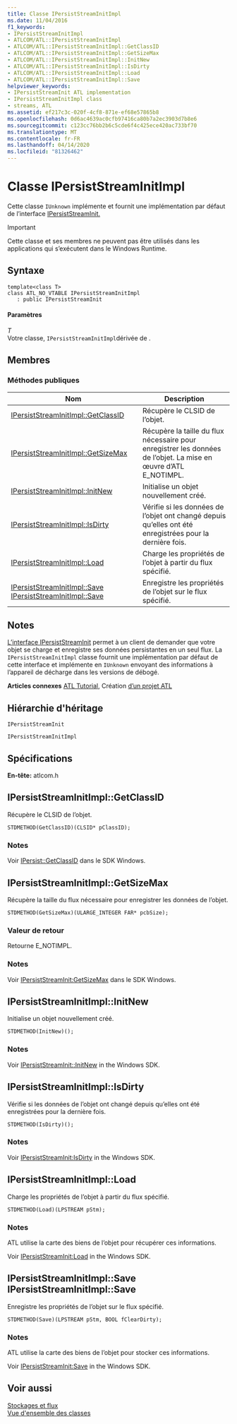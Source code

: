 ```yaml
---
title: Classe IPersistStreamInitImpl
ms.date: 11/04/2016
f1_keywords:
- IPersistStreamInitImpl
- ATLCOM/ATL::IPersistStreamInitImpl
- ATLCOM/ATL::IPersistStreamInitImpl::GetClassID
- ATLCOM/ATL::IPersistStreamInitImpl::GetSizeMax
- ATLCOM/ATL::IPersistStreamInitImpl::InitNew
- ATLCOM/ATL::IPersistStreamInitImpl::IsDirty
- ATLCOM/ATL::IPersistStreamInitImpl::Load
- ATLCOM/ATL::IPersistStreamInitImpl::Save
helpviewer_keywords:
- IPersistStreamInit ATL implementation
- IPersistStreamInitImpl class
- streams, ATL
ms.assetid: ef217c3c-020f-4cf8-871e-ef68e57865b8
ms.openlocfilehash: 0d6ac4639ac0cfb97416ca80b7a2ec3903d7b8e6
ms.sourcegitcommit: c123cc76bb2b6c5cde6f4c425ece420ac733bf70
ms.translationtype: MT
ms.contentlocale: fr-FR
ms.lasthandoff: 04/14/2020
ms.locfileid: "81326462"
---
```

# <a name="ipersiststreaminitimpl-class"></a>Classe IPersistStreamInitImpl

Cette classe `IUnknown` implémente et fournit une implémentation par défaut de l’interface [IPersistStreamInit.](/windows/win32/api/ocidl/nn-ocidl-ipersiststreaminit)

> [!IMPORTANT]
> Cette classe et ses membres ne peuvent pas être utilisés dans les applications qui s’exécutent dans le Windows Runtime.

## <a name="syntax"></a>Syntaxe

```
template<class T>
class ATL_NO_VTABLE IPersistStreamInitImpl
   : public IPersistStreamInit
```

#### <a name="parameters"></a>Paramètres

*T*<br/>
Votre classe, `IPersistStreamInitImpl`dérivée de .

## <a name="members"></a>Membres

### <a name="public-methods"></a>M&#233;thodes publiques

|Nom|Description|
|----------|-----------------|
|[IPersistStreamInitImpl::GetClassID](#getclassid)|Récupère le CLSID de l’objet.|
|[IPersistStreamInitImpl::GetSizeMax](#getsizemax)|Récupère la taille du flux nécessaire pour enregistrer les données de l’objet. La mise en œuvre d’ATL E_NOTIMPL.|
|[IPersistStreamInitImpl::InitNew](#initnew)|Initialise un objet nouvellement créé.|
|[IPersistStreamInitImpl::IsDirty](#isdirty)|Vérifie si les données de l’objet ont changé depuis qu’elles ont été enregistrées pour la dernière fois.|
|[IPersistStreamInitImpl::Load](#load)|Charge les propriétés de l’objet à partir du flux spécifié.|
|[IPersistStreamInitImpl::Save IPersistStreamInitImpl::Save](#save)|Enregistre les propriétés de l’objet sur le flux spécifié.|

## <a name="remarks"></a>Notes

[L’interface IPersistStreamInit](/windows/win32/api/ocidl/nn-ocidl-ipersiststreaminit) permet à un client de demander que votre objet se charge et enregistre ses données persistantes en un seul flux. La `IPersistStreamInitImpl` classe fournit une implémentation par défaut de cette interface et implémente en `IUnknown` envoyant des informations à l’appareil de décharge dans les versions de débogé.

**Articles connexes** [ATL Tutorial](../../atl/active-template-library-atl-tutorial.md), Création [d’un projet ATL](../../atl/reference/creating-an-atl-project.md)

## <a name="inheritance-hierarchy"></a>Hiérarchie d'héritage

`IPersistStreamInit`

`IPersistStreamInitImpl`

## <a name="requirements"></a>Spécifications

**En-tête:** atlcom.h

## <a name="ipersiststreaminitimplgetclassid"></a><a name="getclassid"></a>IPersistStreamInitImpl::GetClassID

Récupère le CLSID de l’objet.

```
STDMETHOD(GetClassID)(CLSID* pClassID);
```

### <a name="remarks"></a>Notes

Voir [IPersist::GetClassID](/windows/win32/api/objidl/nf-objidl-ipersist-getclassid) dans le SDK Windows.

## <a name="ipersiststreaminitimplgetsizemax"></a><a name="getsizemax"></a>IPersistStreamInitImpl::GetSizeMax

Récupère la taille du flux nécessaire pour enregistrer les données de l’objet.

```
STDMETHOD(GetSizeMax)(ULARGE_INTEGER FAR* pcbSize);
```

### <a name="return-value"></a>Valeur de retour

Retourne E_NOTIMPL.

### <a name="remarks"></a>Notes

Voir [IPersistStreamInit:GetSizeMax](/windows/win32/api/ocidl/nf-ocidl-ipersiststreaminit-getsizemax) dans le SDK Windows.

## <a name="ipersiststreaminitimplinitnew"></a><a name="initnew"></a>IPersistStreamInitImpl::InitNew

Initialise un objet nouvellement créé.

```
STDMETHOD(InitNew)();
```

### <a name="remarks"></a>Notes

Voir [IPersistStreamInit::InitNew](/windows/win32/api/ocidl/nf-ocidl-ipersiststreaminit-initnew) in the Windows SDK.

## <a name="ipersiststreaminitimplisdirty"></a><a name="isdirty"></a>IPersistStreamInitImpl::IsDirty

Vérifie si les données de l’objet ont changé depuis qu’elles ont été enregistrées pour la dernière fois.

```
STDMETHOD(IsDirty)();
```

### <a name="remarks"></a>Notes

Voir [IPersistStreamInit:IsDirty](/windows/win32/api/ocidl/nf-ocidl-ipersiststreaminit-isdirty) in the Windows SDK.

## <a name="ipersiststreaminitimplload"></a><a name="load"></a>IPersistStreamInitImpl::Load

Charge les propriétés de l’objet à partir du flux spécifié.

```
STDMETHOD(Load)(LPSTREAM pStm);
```

### <a name="remarks"></a>Notes

ATL utilise la carte des biens de l’objet pour récupérer ces informations.

Voir [IPersistStreamInit:Load](/windows/win32/api/ocidl/nf-ocidl-ipersiststreaminit-load) in the Windows SDK.

## <a name="ipersiststreaminitimplsave"></a><a name="save"></a>IPersistStreamInitImpl::Save IPersistStreamInitImpl::Save

Enregistre les propriétés de l’objet sur le flux spécifié.

```
STDMETHOD(Save)(LPSTREAM pStm, BOOL fClearDirty);
```

### <a name="remarks"></a>Notes

ATL utilise la carte des biens de l’objet pour stocker ces informations.

Voir [IPersistStreamInit:Save](/windows/win32/api/ocidl/nf-ocidl-ipersiststreaminit-save) in the Windows SDK.

## <a name="see-also"></a>Voir aussi

[Stockages et flux](/windows/win32/Stg/storages-and-streams)<br/>
[Vue d'ensemble des classes](../../atl/atl-class-overview.md)
